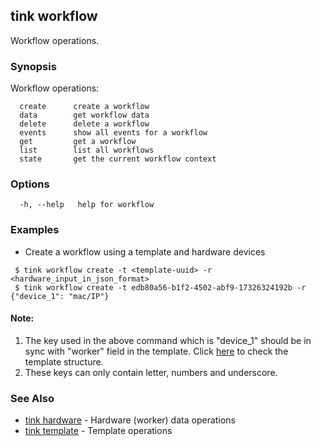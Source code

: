 ## tink workflow

Workflow operations.

### Synopsis

Workflow operations:
```shell
  create      create a workflow
  data        get workflow data
  delete      delete a workflow
  events      show all events for a workflow
  get         get a workflow
  list        list all workflows
  state       get the current workflow context
```

### Options

```
  -h, --help   help for workflow
```

### Examples

 - Create a workflow using a template and hardware devices
 ```shell
  $ tink workflow create -t <template-uuid> -r <hardware_input_in_json_format>
  $ tink workflow create -t edb80a56-b1f2-4502-abf9-17326324192b -r {"device_1": "mac/IP"}
 ```
 #### Note:
 1. The key used in the above command which is "device_1" should be in sync with "worker" field in the template.
    Click [here](../concepts.md) to check the template structure.
 2. These keys can only contain letter, numbers and underscore.

### See Also

 - [tink hardware](hardware.md) - Hardware (worker) data operations
 - [tink template](template.md) - Template operations

